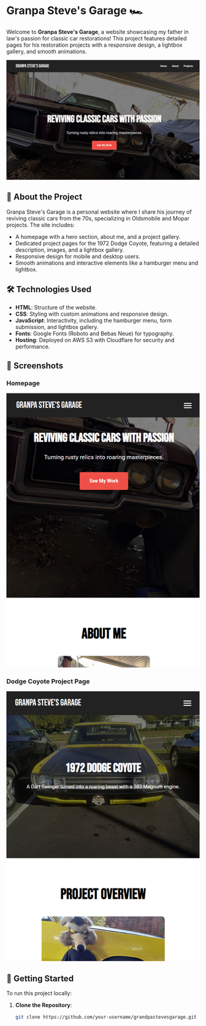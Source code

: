 # Granpa Steve's Garage 🏎️

Welcome to **Granpa Steve's Garage**, a website showcasing my father in law's passion for classic car restorations! This project features detailed pages for his restoration projects with a responsive design, a lightbox gallery, and smooth animations.

![Granpa Steve's Garage Screenshot](screenshots/screenshot.png)

## 🚗 About the Project

Granpa Steve's Garage is a personal website where I share his journey of reviving classic cars from the 70s, specializing in Oldsmobile and Mopar projects. The site includes:

- A homepage with a hero section, about me, and a project gallery.
- Dedicated project pages for the 1972 Dodge Coyote, featuring a detailed description, images, and a lightbox gallery.
- Responsive design for mobile and desktop users.
- Smooth animations and interactive elements like a hamburger menu and lightbox.

## 🛠️ Technologies Used

- **HTML**: Structure of the website.
- **CSS**: Styling with custom animations and responsive design.
- **JavaScript**: Interactivity, including the hamburger menu, form submission, and lightbox gallery.
- **Fonts**: Google Fonts (Roboto and Bebas Neue) for typography.
- **Hosting**: Deployed on AWS S3 with Cloudflare for security and performance.

## 📸 Screenshots

### Homepage
![Homepage](screenshots/homepage.png)

### Dodge Coyote Project Page
![Dodge Coyote](screenshots/dodge-coyote.png)

## 🚀 Getting Started

To run this project locally:

1. **Clone the Repository**:
   ```bash
   git clone https://github.com/your-username/grandpastevesgarage.git